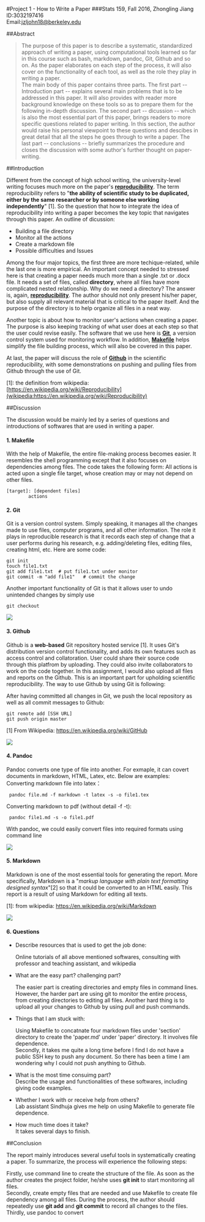 #Project 1 - How to Write a Paper
###Stats 159, Fall 2016, Zhongling Jiang
ID:3032197416   
Email:jzljohn18@berkeley.edu

##Abstract

> The purpose of this paper is to describe a systematic, standardized approach of writing a paper, using computational tools learned so far in this course such as bash, markdown, pandoc, Git, Github and so on. As the paper elaborates on each step of the process, it will also cover on the functionality of each tool, as well as the role they play in writing a paper.   
> The main body of this paper contains three parts. The first part -- Introduction part -- explains several main problems that is to be addressed in this paper. It will also provides with reader more background knowledge on these tools so as to prepare them for the following in-depth discussion. The second part -- dicussion -- which is also the most essential part of this paper, brings readers to more specific questions related to paper writing. In this section, the author would raise his personal viewpoint to these questions and descibes in great detail that all the steps he goes through to write a paper. The last part -- conclusions -- briefly summarizes the procedure and closes the discussion with some author's further thought on paper-writing. 

##Introduction 

Different from the concept of high school writing, the university-level writing focuses much more on the paper's [**reproducibility**](https://en.wikipedia.org/wiki/Reproducibility). The term reproducibility refers to "**the ability of scientific study to be duplicated, either by the same researcher or by someone else working independently**" [1].  So the question that how to integrate the idea of reproducibility into writing a paper becomes the key topic that navigates through this paper. An outline of dicussion:   

* Building a file directory 
* Monitor all the actions 
* Create a markdown file
* Possible difficulties and Issues 

Among the four major topics, the first three are more techique-related, while the last one is more empirical. An important concept needed to stressed here is that creating a paper needs much more than a single .txt or .docx file. It needs a set of files, called **directory**, where all files have more complicated nested relationship. Why do we need a directory? The answer is, again, [**reproducibility**](https://en.wikipedia.org/wiki/Reproducibility). The author should not only present his/her paper, but also supply all relevant material that is critical to the paper itself. And the purpose of the directory is to help organize all files in a neat way.  

Another topic is about how to monitor user's actions when creating a paper. The purpose is also keeping tracking of what user does at each step so that the user could revise easily. The software that we use here is [**Git**](https://git-scm.com), a version control system used for monitoring workflow. In addition,  [**Makefile**](https://en.wikipedia.org/wiki/Make_software) helps simplify the file building process, which will also be covered in this paper. 

At last, the paper will discuss the role of [**Github**](https://en.wikipedia.org/wiki/GitHub) in the scientific reproducibility, with some demonstrations on pushing and pulling files from Github through the use of Git. 

[1]: the definition from wikipedia:  [https://en.wikipedia.org/wiki/Reproducibility](wikipedia:https://en.wikipedia.org/wiki/Reproducibility)  


##Discussion

The discussion would be mainly led by a series of questions and introductions of softwares that are used in writing a paper. 

#### 1. Makefile 
With the help of Makefile, the entire file-making process becomes easier. It resembles the shell programming except that it also focuses on dependencies among files. The code takes the following form: All actions is acted upon a single file target, whose creation may or may not depend on other files.

    [target]: [dependent files]
    		actions 

#### 2. Git   
Git is a version control system. Simply speaking, it manages all the changes made to use files, computer programs, and all other information. The role it plays in reproducible research is that it records each step of change that a user performs during his research, e.g. adding/deleting files, editing files, creating html, etc. Here are some code:

    git init
    touch file1.txt
    git add file1.txt  # put file1.txt under monitor
    git commit -m "add file1"   # commit the change
Another important functionality of Git is that it allows user to undo unintended changes by simply use

    git checkout 

![](../images/git-logo.png)


#### 3. Github
Github is a **web-based** Git repository hosted service [1]. It uses Git's distribution version control functionality, and adds its own features such as access control and collatoration. User could share their source code through this platfrom by uploading. They could also invite collaborators to work on the code together. In this assignment, I would also upload all files and reports on the Github. This is an important part for upholding scientific reproducibility. The way to use Github by using Git is following:

After having committed all changes in Git, we push the local repository as well as all commit messages to Github:

    git remote add [SSH URL]
    git push origin master 
[1] From Wikipedia: https://en.wikipedia.org/wiki/GitHub  

![](../images/github-logo.png)



#### 4. Pandoc
Pandoc converts one type of file into another. For exmaple, it can covert documents in markdown, HTML, Latex, etc. Below are examples:  
Converting markdown file into latex：

     pandoc file.md -f markdown -t latex -s -o file1.tex
Converting markdown to pdf (without detail -f -t):  

     pandoc file1.md -s -o file1.pdf
With pandoc, we could easily convert files into required formats using command line

![](../images/git-logo.png)

#### 5. Markdown 
Markdown is one of the most essential tools for generating the report. More specifically, Markdown is a "_markup language with plain text formatting designed syntax_"[2] so that it could be converted to an HTML easily. This report is a result of using Markdown for editing all texts.

 [1]: from wikipedia: https://en.wikipedia.org/wiki/Markdown
 
![](../images/markdown-logo.png)

#### 6. Questions 

* Describe resources that is used to get the job done: 

	Online tutorials of all above mentioned softwares, consulting with professor and teaching assistant, and wikipedia 

* What are the easy part? challenging part?   

	The easier part is creating directories and empty files in command lines. However, the harder part are using git to monitor the entire process, from creating directories to editing all files. Another hard thing is to upload all your changes to Github by using pull and push commands.

* Things that I am stuck with:

	Using Makefile to concatnate four markdown files under 'section' directory to create the 'paper.md' under 'paper' directory. It involves file dependence.  
	Secondly, it takes me quite a long time before I find I do not have a public SSH key to push any document. So there has been a time I am wondering why I could not push anything to Github.

*  What is the most time consuimg part?  
	Describe the usage and functionalities of these softwares, including giving code examples. 


*  Whether I work with or receive help from others?   
	Lab assistant Sindhuja gives me help on using Makefile to generate file dependence. 

*  How much time does it take?  
	It takes several days to finish. 













 
 
##Conclusion

The report mainly introduces several useful tools in systematically creating a paper. To summarize, the process will experience the following steps:  

Firstly, use command line to create the structure of the file. As soon as the author creates the project folder, he/she uses **git init** to start monitoring all files.  
Secondly, create empty files that are needed and use Makefile to create file dependency among all files. During the process, the author should repeatedly use **git add** and **git commit** to record all changes to the files.   
Thirdly, use pandoc to convert 
 